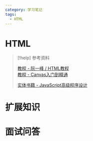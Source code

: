 ```yaml
---
category: 学习笔记
tags:
  - HTML
---
```


# HTML

> [!help] 参考资料
> 
> [教程 - 阮一峰 / HTML教程](https://wangdoc.com/html/)  
> [教程 - Canvas入门到精通](https://segmentfault.com/a/1190000042211619)
>  
> [实体书籍 - JavaScript高级程序设计](https://book.douban.com/subject/35175321/)

# 扩展知识

# 面试问答